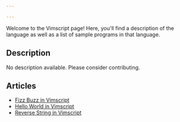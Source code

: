 ```yaml
---

---
```


Welcome to the Vimscript page! Here, you'll find a description of the language as well as a list of sample programs in that language.

## Description

No description available. Please consider contributing.

## Articles

- [Fizz Buzz in Vimscript](https://sampleprograms.io/projects/fizz-buzz/vimscript)
- [Hello World in Vimscript](https://sampleprograms.io/projects/hello-world/vimscript)
- [Reverse String in Vimscript](https://sampleprograms.io/projects/reverse-string/vimscript)